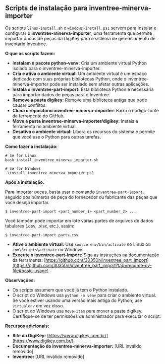 ## Scripts de instalação para inventree-minerva-importer

Os scripts `linux-install.sh` e `windows-install.ps1` servem para instalar e configurar o **inventree-minerva-importer**, uma ferramenta que permite importar dados de peças da DigiKey para o sistema de gerenciamento de inventário Inventree.

**O que os scripts fazem:**

* **Instalam o pacote python-venv:** Cria um ambiente virtual Python isolado para o inventree-minerva-importer.
* **Cria e ativa o ambiente virtual:** Um ambiente virtual é um espaço dedicado com suas próprias bibliotecas Python, onde o inventree-minerva-importer pode ser instalado sem afetar outras aplicações.
* **Instala o inventree-part-import:** Esta biblioteca Python é necessária para importar dados de peças para o Inventree.
* **Remove a pasta digikey:** Remove uma biblioteca antiga que pode causar conflitos.
* **Clona o repositório inventree-minerva-importer:** Baixa o código-fonte da ferramenta do GitHub.
* **Move a pasta inventree-minerva-importer/digikey:** Instala a ferramenta no ambiente virtual.
* **Desativa o ambiente virtual:** Libera os recursos do sistema e permite que você use o Python para outras tarefas.

**Como fazer a instalação:**
```
# Se for Linux
bash install_inventree_minerva_importer.sh

# Se for Windows
.\install_inventree_minerva_importer.ps1
```

**Após a instalação:**

Para importar peças, basta usar o comando `inventree-part-import`, seguido dos números de peça do fornecedor ou fabricante das peças que você deseja importar.

```
$ inventree-part-import <part_number_1> <part_number_2> ...
```
Você também pode importar em lote várias partes de arquivos de dados tabulares (.csv, .xlsx, etc.), assim:
```
$ inventree-part-import parts.csv
```

* **Ative o ambiente virtual:** Use `source env/bin/activate` no Linux ou `env\Scripts\activate` no Windows.
* **Execute o inventree-part-import:** Siga as instruções na documentação da ferramenta: [https://github.com/30350n/inventree_part_import](https://github.com/30350n/inventree_part_import?tab=readme-ov-file#basic-usage)

**Observações:**

* Os scripts assumem que você já tem o Python instalado.
* O script do Windows usa `python -m venv` para criar o ambiente virtual. Se você estiver usando uma versão mais antiga do Python, use `virtualenv` em vez disso.
* O script do Windows usa `Move-Item` para mover a pasta digikey. Certifique-se de ter permissões de administrador para executar o script.

**Recursos adicionais:**

* **Site da DigiKey:** [https://www.digikey.com.br/](https://www.digikey.com.br/)
* **Documentação do inventree-minerva-importer:** [URL inválido removido]
* **Inventree:** [URL inválido removido]
